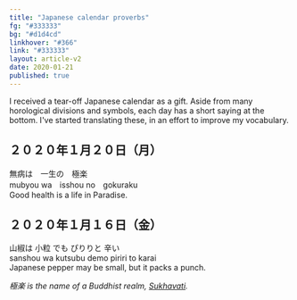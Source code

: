 ```yaml
---
title: "Japanese calendar proverbs"
fg: "#333333"
bg: "#d1d4cd"
linkhover: "#366"
link: "#333333"
layout: article-v2
date: 2020-01-21
published: true
---
```

I received a tear-off Japanese calendar as a gift. Aside from many horological divisions and symbols, each day has a short saying at the bottom. I've started translating these, in an effort to improve my vocabulary.

## ２０２０年１月２０日（月）
無病は　一生の　極楽  
mubyou wa　isshou no　gokuraku  
Good health is a life in Paradise.  

## ２０２０年１月１６日（金）
山椒は 小粒 でも ぴりりと 辛い  
sanshou wa kutsubu demo piriri to karai  
Japanese pepper may be small, but it packs a punch.


*極楽 is the name of a Buddhist realm, [Sukhavati](https://en.wikipedia.org/wiki/Sukhavati).*
